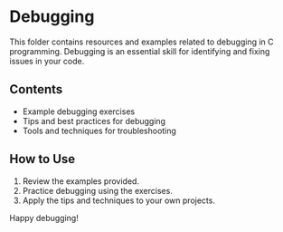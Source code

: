 # Debugging

This folder contains resources and examples related to debugging in C programming. Debugging is an essential skill for identifying and fixing issues in your code.

## Contents
- Example debugging exercises
- Tips and best practices for debugging
- Tools and techniques for troubleshooting

## How to Use
1. Review the examples provided.
2. Practice debugging using the exercises.
3. Apply the tips and techniques to your own projects.

Happy debugging!